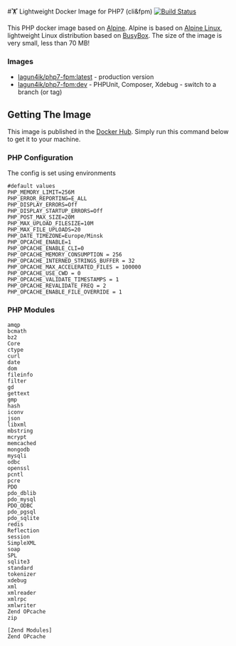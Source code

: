 #🏋 Lightweight Docker Image for PHP7 (cli&fpm)
 [![Build Status](https://travis-ci.org/lagun4ik/docker-php-dev-stack.svg)](https://travis-ci.org/lagun4ik/docker-php-dev-stack)

This PHP docker image based on [Alpine](https://hub.docker.com/_/alpine/). Alpine is based on [Alpine Linux](http://www.alpinelinux.org), lightweight Linux distribution based on [BusyBox](https://hub.docker.com/_/busybox/). The size of the image is very small, less than 70 MB!

### Images

* [lagun4ik/php7-fpm:latest](https://hub.docker.com/r/lagun4ik/php7-fpm/) - production version
* [lagun4ik/php7-fpm:dev](https://hub.docker.com/r/lagun4ik/php7-fpm/) - PHPUnit, Composer, Xdebug - switch to a branch (or tag) 

## Getting The Image

This image is published in the [Docker Hub](https://hub.docker.com/r/lagun4ik/php7-fpm/). Simply run this command below to get it to your machine.
    
### PHP Configuration

The config is set using environments
```docker
#default values
PHP_MEMORY_LIMIT=256M
PHP_ERROR_REPORTING=E_ALL
PHP_DISPLAY_ERRORS=Off
PHP_DISPLAY_STARTUP_ERRORS=Off
PHP_POST_MAX_SIZE=20M
PHP_MAX_UPLOAD_FILESIZE=10M
PHP_MAX_FILE_UPLOADS=20
PHP_DATE_TIMEZONE=Europe/Minsk
PHP_OPCACHE_ENABLE=1
PHP_OPCACHE_ENABLE_CLI=0
PHP_OPCACHE_MEMORY_CONSUMPTION = 256 
PHP_OPCACHE_INTERNED_STRINGS_BUFFER = 32 
PHP_OPCACHE_MAX_ACCELERATED_FILES = 100000 
PHP_OPCACHE_USE_CWD = 0 
PHP_OPCACHE_VALIDATE_TIMESTAMPS = 1 
PHP_OPCACHE_REVALIDATE_FREQ = 2 
PHP_OPCACHE_ENABLE_FILE_OVERRIDE = 1
```

### PHP Modules
```
amqp
bcmath
bz2
Core
ctype
curl
date
dom
fileinfo
filter
gd
gettext
gmp
hash
iconv
json
libxml
mbstring
mcrypt
memcached
mongodb
mysqli
odbc
openssl
pcntl
pcre
PDO
pdo_dblib
pdo_mysql
PDO_ODBC
pdo_pgsql
pdo_sqlite
redis
Reflection
session
SimpleXML
soap
SPL
sqlite3
standard
tokenizer
xdebug
xml
xmlreader
xmlrpc
xmlwriter
Zend OPcache
zip

[Zend Modules]
Zend OPcache
```
